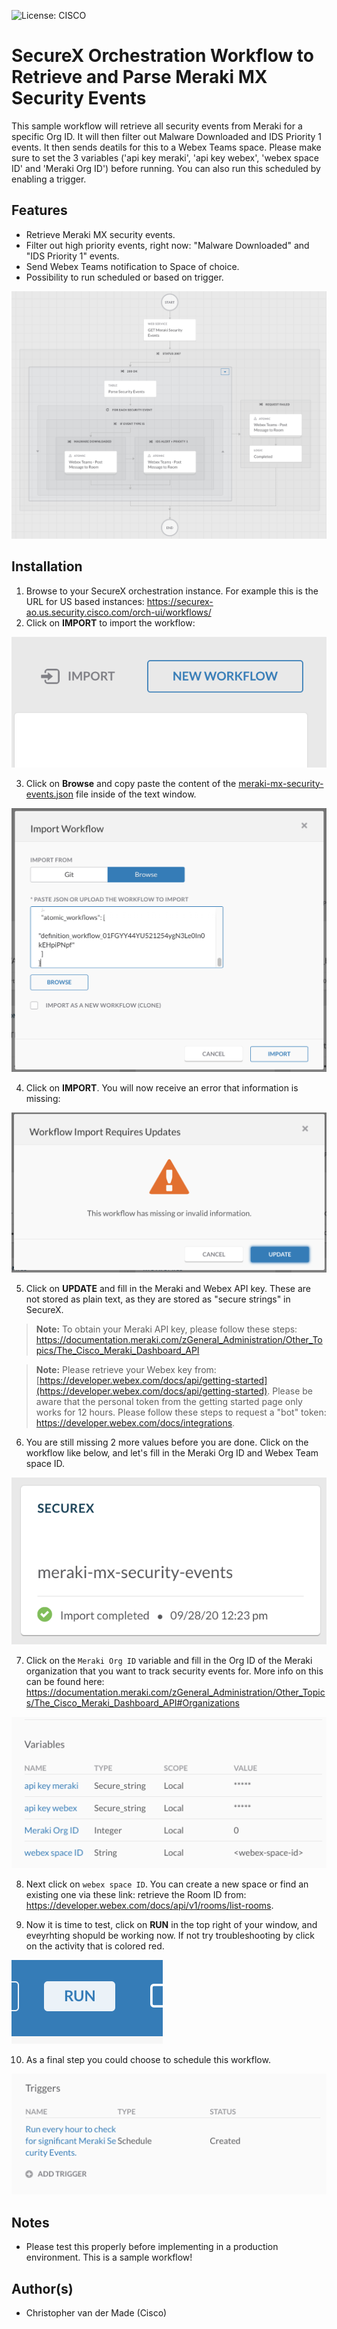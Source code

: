 ![License: CISCO](https://img.shields.io/badge/License-CISCO-blue.svg)

# SecureX Orchestration Workflow to Retrieve and Parse Meraki MX Security Events
This sample workflow will retrieve all security events from Meraki for a specific Org ID. It will then filter out Malware Downloaded and IDS Priority 1 events. It then sends deatils for this to a Webex  Teams space. Please make sure to set the 3 variables ('api key meraki', 'api key webex', 'webex space ID' and 'Meraki Org ID') before running. You can also run this  scheduled by enabling a trigger.

## Features
* Retrieve Meraki MX security events.
* Filter out high priority events, right now: "Malware Downloaded" and "IDS Priority 1" events.
* Send Webex Teams notification to Space of choice.
* Possibility to run scheduled or based on trigger.

![](screenshots/workflow-overview.png)

## Installation
1. Browse to your SecureX orchestration instance. For example this is the URL for US based instances: https://securex-ao.us.security.cisco.com/orch-ui/workflows/
2. Click on **IMPORT** to import the workflow:

![](screenshots/import-workflow.png)

3. Click on **Browse** and copy paste the content of the [meraki-mx-security-events.json](https://raw.githubusercontent.com/chrivand/meraki-mx-security-events-workflow/master/meraki-mx-security-events.json) file inside of the text window. 

![](screenshots/copy-paste.png)

4. Click on **IMPORT**. You will now receive an error that information is missing: 

![](screenshots/missing-info.png)

5. Click on **UPDATE** and fill in the Meraki and Webex API key. These are not stored as plain text, as they are stored as "secure strings" in SecureX.

> **Note:** To obtain your Meraki API key, please follow these steps: https://documentation.meraki.com/zGeneral_Administration/Other_Topics/The_Cisco_Meraki_Dashboard_API

> **Note:** Please retrieve your Webex key from: [https://developer.webex.com/docs/api/getting-started](https://developer.webex.com/docs/api/getting-started). Please be aware that the personal token from the getting started page only works for 12 hours. Please follow these steps to request a "bot" token: https://developer.webex.com/docs/integrations.

6. You are still missing 2 more values before you are done. Click on the workflow like below, and let's fill in the Meraki Org ID and Webex Team space ID.

![](screenshots/import-succes.png)

7. Click on the `Meraki Org ID` variable and fill in the Org ID of the Meraki organization that you want to track security events for. More info on this can be found here: https://documentation.meraki.com/zGeneral_Administration/Other_Topics/The_Cisco_Meraki_Dashboard_API#Organizations

![](screenshots/workflow-variables.png)

8. Next click on `webex space ID`. You can create a new space or find an existing one via these link: retrieve the Room ID from: https://developer.webex.com/docs/api/v1/rooms/list-rooms. 

9. Now it is time to test, click on **RUN** in the top right of your window, and eveyrhting shopuld be working now. If not try troubleshooting by click on the activity that is colored red. 

![](screenshots/run.png)

10. As a final step you could choose to schedule this workflow. 

![](screenshots/schedule.png)

## Notes

* Please test this properly before implementing in a production environment. This is a sample workflow!

## Author(s)

* Christopher van der Made (Cisco)
